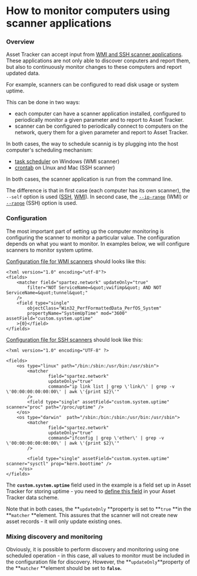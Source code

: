 # How to monitor computers using scanner applications

### Overview

Asset Tracker can accept input from [WMI and SSH scanner applications](https://bitbucket.org/spartez/ephor-scanners/downloads). These applications are not only able to discover conputers and report them, but also to continuously monitor changes to these computers and report updated data.

For example, scanners can be configured to read disk usage or system uptime.

This can be done in two ways:

* each computer can have a scanner application installed, configured to periodically monitor a given parameter and to report to Asset Tracker.
* scanner can be configured to periodically connect to computers on the network, query them for a given parameter and report to Asset Tracker.

In both cases, the way to schedule scannig is by plugging into the host computer's scheduling mechanism:

* [task scheduler](https://confluence.spartez.com/display/AT4J/Performing+WMI+scan+outside+of+Jira#PerformingWMIscanoutsideofJira-Schedulingscans) on Windows \(WMI scanner\)
* [crontab](https://confluence.spartez.com/display/AT4J/Performing+SSH+Scan+outside+of+Jira#PerformingSSHScanoutsideofJira-Schedulingscans) on LInux and Mac \(SSH scanner\)

In both cases, the scanner application is run from the command line.

The difference is that in first case \(each computer has its own scanner\), the `--self` option is used \([SSH](https://confluence.spartez.com/display/AT4J/Performing+SSH+Scan+outside+of+JIRA#PerformingSSHScanoutsideofJIRA-Usingcommandline), [WMI](https://confluence.spartez.com/display/AT4J/Performing+WMI+scan+outside+of+JIRA#PerformingWMIscanoutsideofJIRA-Usingcommandline)\). In second case, the [`--ip-range`](https://confluence.spartez.com/display/AT4J/Performing+WMI+scan+outside+of+Jira#PerformingWMIscanoutsideofJira-Scanningnetworksubnetrange) \(WMI\) or [`--range`](https://confluence.spartez.com/display/AT4J/Performing+SSH+Scan+outside+of+Jira#PerformingSSHScanoutsideofJira-Scanningnetworksubnetrange) \(SSH\) option is used.

### Configuration

The most important part of setting up the computer monitoring is configuring the scanner to monitor a particular value. The configuration depends on what you want to monitor. In examples below, we will configure scanners to monitor system uptime.

[Configuration file for WMI scanners](https://bitbucket.org/spartez/ephor-scanners/raw/214b8976d0eed672d0b6fbac1e786598f8fbb974/windows/commandline/default_wmi_config.xml) should looks like this:

```markup
<?xml version="1.0" encoding="utf-8"?>
<fields>
    <matcher field="spartez.network" updateOnly="true"
        filter="NOT ServiceName=&quot;vwifimp&quot; AND NOT ServiceName=&quot;tunnel&quot;"
    />
    <field type="single"  
        objectClass="Win32_PerfFormattedData_PerfOS_System"
        propertyName="SystemUpTime" mod="3600" assetField="custom.system.uptime"
    >{0}</field>
</fields>
```

[Configuration file for SSH scanners](https://bitbucket.org/spartez/ephor-scanners/raw/214b8976d0eed672d0b6fbac1e786598f8fbb974/unix/scanner/src/default-config.xml) should look like this:

```markup
<?xml version="1.0" encoding="UTF-8" ?>
 
<fields>
    <os type="linux" path="/bin:/sbin:/usr/bin:/usr/sbin">
        <matcher
                field="spartez.network"
                updateOnly="true"
                command="ip link list | grep \'link/\' | grep -v \'00:00:00:00:00:00\' | awk \'{print $2}\'"
        />
        <field type="single" assetField="custom.system.uptime"  scanner="proc" path="/proc/uptime" />
    </os>
    <os type="darwin"  path="/sbin:/bin:/sbin:/usr/bin:/usr/sbin">
        <matcher
                field="spartez.network"
                updateOnly="true"
                command="ifconfig | grep \'ether\' | grep -v \'00:00:00:00:00:00\' | awk \'{print $2}\'"
        />
 
        <field type="single" assetField="custom.system.uptime"  scanner="sysctl" prop="kern.boottime" />
     </os>
</fields>
```

The **`custom.system.uptime`** field used in the example is a field set up in Asset Tracker for storing uptime - you need to [define this field](../guide/defining-an-asset-field.md) in your Asset Tracker data scheme.

Note that in both cases, the **`updateOnly` **property is set to **`true` **in the **`matcher` **element. This assures that the scanner will not create new asset records - it will only update existing ones.

### Mixing discovery and monitoring

Obviously, it is possible to perform discovery and monitoring using one scheduled operation - in this case, all values to monitor must be included in the configuration file for discovery. However, the **`updateOnly`**property of the **`matcher` **element should be set to **`false`.**

